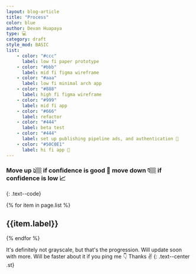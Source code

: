 ```yaml
---
layout: blog-article
title: "Process"
color: blue
author: Devan Huapaya
type: 💻
category: draft
style_mod: BASIC
list:
    - color: "#ccc"
      label: low fi paper prototype
    - color: "#bbb"
      label: mid fi figma wireframe  
    - color: "#aaa"
      label: low fi minimal arch app  
    - color: "#888"
      label: high fi figma wireframe  
    - color: "#999"
      label: mid fi app  
    - color: "#666"
      label: refactor  
    - color: "#444"
      label: beta test
    - color: "#444"
      label: set up publishing pipeline ads, and authentication 💸  
    - color: "#50C0E1"
      label: hi fi app 💸  
---
```


### Move up 👆🏼 if confidence is good 🌈 move down 👇🏼 if confidence is low 📈
{: .text--code}

{% for item in page.list %}
<h2 style="color: {{item.color}};">
    {{item.label}}
</h2>
{% endfor %}

It's definitely not grayscale, but that's the progression. Will update soon with
more. Will be faster about it if you ping me 👇 Thanks ✌️
{: .text--center .st}
